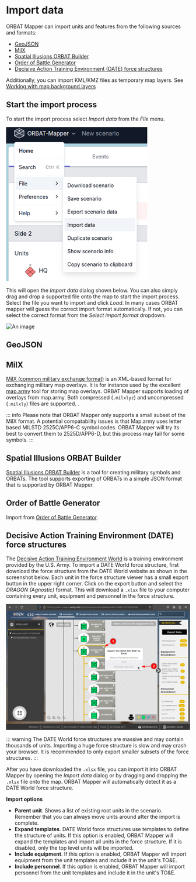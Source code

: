 # Import data

ORBAT Mapper can import units and features from the following sources and formats:

- [GeoJSON](#geojson)
- [MilX](#milx)
- [Spatial Illusions ORBAT Builder](#spatial-illusions-orbat-builder)
- [Order of Battle Generator](#order-of-battle-generator)
- [Decisive Action Training Environment (DATE) force structures](#decisive-action-training-environment-date-force-structures)

Additionally, you can import KML/KMZ files as temporary map layers.
See [Working with map background layers](map-layers.md)

## Start the import process

To start the import process select _Import data_ from the _File_ menu.

![Import menu](images/import-menu.png)

This will open the _Import data_ dialog shown below. You can also simply drag and drop a supported file onto the map to
start the import process. Select the file you want to import and click _Load_. In many cases ORBAT mapper will guess the
correct import format automatically. If not, you can select the correct format from the _Select import format_ dropdown.

![An image](images/import.png)

## GeoJSON

## MilX

[MilX (common military exchange format)](https://www.gs-soft.com/CMS/en/products/mssstick-mss-and-milx/milx) is an
XML-based format for exchanging military map overlays. It is for instance used by the
excellent [map.army](https://www.map.army/) tool for storing map overlays. ORBAT Mapper supports loading of
overlays from map.army. Both compressed (`.milxlyz`) and uncompressed (`.milxly`) files are supported.
.

::: info
Please note that ORBAT Mapper only supports a small subset of the MilX format. A potential compatability issues is that
Map.army uses letter based MILSTD 2525C/APP6-C symbol codes. ORBAT Mapper will try its best to convert them to
2525D/APP6-D, but this process may fail for some symbols.
:::

## Spatial Illusions ORBAT Builder

[Spatial Illusions ORBAT Builder](https://www.spatialillusions.com/unitgenerator/) is a tool for creating military
symbols and ORBATs. The tool supports exporting of ORBATs in a simple JSON format that is supported by ORBAT Mapper.

## Order of Battle Generator

Import from [Order of Battle Generator](https://www.orbatgenerator.com/).

## Decisive Action Training Environment (DATE) force structures

The [Decisive Action Training Environment World](https://odin.tradoc.army.mil/DATEWORLD) is a training environment
provided by the U.S. Army. To import a DATE World force structure, first download the force structure from the DATE
World website as shown in the screenshot below. Each unit in the force structure viewer has a small export button in
the upper right corner. Click on the export button and select the _DRAGON (Agnostic)_ format. This will download a
`.xlsx` file to your computer containing every unit, equipment and personnel in the force structure.

![DATE World](images/date-world-export.png)

::: warning
The DATE World force structures are massive and may contain thousands of units. Importing a huge force structure is
slow and may crash your browser. It is recommended to only export smaller subsets of the force structures.
:::

After you have downloaded the `.xlsx` file, you can import it into ORBAT Mapper by opening the _Import data_ dialog or
by dragging and dropping the `.xlsx` file onto the map. ORBAT Mapper will automatically detect it as a DATE World force
structure.

**Import options**

- **Parent unit**. Shows a list of existing root units in the scenario. Remember that you can always move units around
  after the import is complete.
- **Expand templates**. DATE World force structures use templates to define the structure of units. If this option is
  enabled, ORBAT Mapper will expand the templates and import all units in the force structure. If it is disabled, only
  the top level units will be imported.
- **Include equipment**. If this option is enabled, ORBAT Mapper will import equipment from the unit templates and
  include it in the unit's TO&E.
- **Include personnel**. If this option is enabled, ORBAT Mapper will import personnel from the unit templates and
  include it in the unit's TO&E.
